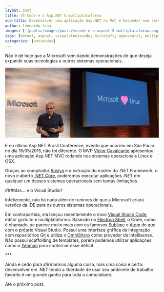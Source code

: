 ```yaml
---
layout: post
title: VS Code e o Asp.NET 5 multiplataforma
sub-title: Desenvolver uma aplicação Asp.NET no MAC e hospedar num servidor Linux?
author: leonardo-lana
images: ['/public/images/posts/vscode-e-o-aspnet-5-multiplataforma.png']
tags: [dotnet, aspnet, visualstudiocode, microsoft, opensource, multiplataforma]
categories: [novidades]
---
```


Não é de hoje que a Microsoft vem dando demonstrações de que deseja expandir suas tecnologias a outros sistemas operacionais.

![Satya Nadella, CEO (20/10/2014)](/public/images/posts/vscode-e-o-aspnet-5-multiplataforma-satya-nadella.png)

E no último Asp.NET Brasil Conference, evento que ocorreu em São Paulo no dia 16/05/2015, não foi diferente. O MVP [Victor Cavalcante](https://mvp.microsoft.com/pt-br/MVP/Victor%20Cavalcante-4030594) apresentou uma aplicação Asp.NET MVC rodando nos sistemas operacionais Linux e OSX.

Graças ao compilador [Roslyn](https://github.com/dotnet/roslyn) e à extração do núcleo do .NET Framework, o novo e aberto [.NET Core](https://github.com/dotnet/core), poderemos executar  aplicações .NET em qualquer um desses sistemas operacionais sem tantas limitações.

###Mas... e o Visual Studio?

Infelizmente, não há nada além de rumores de que a Microsoft criará versões da IDE para os outros sistemas operacionais.

Em contrapartida, ela lançou recentemente o novo [Visual Studio Code](https://code.visualstudio.com/), editor gratuito e multiplataforma.
Baseado no [Electron Shell](http://electron.atom.io/), o Code, como é chamado, se parece muito mais com os famosos [Sublime](http://www.sublimetext.com/) e [Atom](https://atom.io/) do que com o próprio Visual Studio. Possui uma interface gráfica de integração com repositórios Git e utiliza o [OmniSharp](http://www.omnisharp.net/) como provedor de Intellisense. Não possui scaffolding de templates, porém podemos utilizar aplicações como o [Yeoman](http://yeoman.io/) para contornar esse déficit.
 
\*\*\*

Ainda é cedo para afirmarmos alguma coisa, mas uma coisa é certa: desenvolver em .NET tendo a liberdade de usar seu ambiente de trabalho favorito é um grande ganho para toda a comunidade.

Até o próximo post.